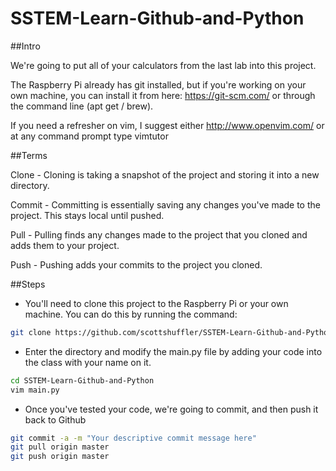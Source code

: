 # SSTEM-Learn-Github-and-Python 

##Intro

We're going to put all of your calculators from the last lab into this project. 

The Raspberry Pi already has git installed, but if you're working on your own machine, you can install it from here: https://git-scm.com/ or through the command line (apt get / brew). 

If you need a refresher on vim, I suggest either http://www.openvim.com/ or at any command prompt type vimtutor

##Terms

Clone - Cloning is taking a snapshot of the project and storing it into a new directory. 

Commit - Committing is essentially saving any changes you've made to the project. This stays local until pushed. 

Pull - Pulling finds any changes made to the project that you cloned and adds them to your project. 

Push - Pushing adds your commits to the project you cloned.

##Steps

- You'll need to clone this project to the Raspberry Pi or your own machine. You can do this by running the command: 
``` bash
git clone https://github.com/scottshuffler/SSTEM-Learn-Github-and-Python.git
```

- Enter the directory and modify the main.py file by adding your code into the class with your name on it. 
``` bash
cd SSTEM-Learn-Github-and-Python 
vim main.py
```

- Once you've tested your code, we're going to commit, and then push it back to Github
``` bash
git commit -a -m "Your descriptive commit message here"
git pull origin master
git push origin master
```
